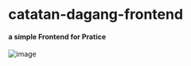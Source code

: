 # catatan-dagang-frontend

<h4>a simple Frontend for Pratice</h4>

![image](https://user-images.githubusercontent.com/59074036/135470017-780252d7-1ed9-470f-bf71-666057e9fede.png)

